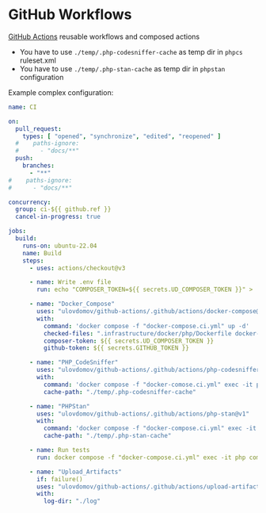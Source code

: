 # GitHub Workflows

[GitHub Actions](https://docs.github.com/en/actions) reusable workflows and composed actions

- You have to use `./temp/.php-codesniffer-cache` as temp dir in `phpcs` ruleset.xml
- You have to use `./temp/.php-stan-cache` as temp dir in `phpstan` configuration

Example complex configuration:

```yaml
name: CI

on:
  pull_request:
    types: [ "opened", "synchronize", "edited", "reopened" ]
  #    paths-ignore:
  #      - "docs/**"
  push:
    branches:
      - "**"
#    paths-ignore:
#      - "docs/**"

concurrency:
  group: ci-${{ github.ref }}
  cancel-in-progress: true

jobs:
  build:
    runs-on: ubuntu-22.04
    name: Build
    steps:
      - uses: actions/checkout@v3

      - name: Write .env file
        run: echo "COMPOSER_TOKEN=${{ secrets.UD_COMPOSER_TOKEN }}" > .env

      - name: "Docker_Compose"
        uses: "ulovdomov/github-actions/.github/actions/docker-compose@v1"
        with:
          command: 'docker compose -f "docker-compose.ci.yml" up -d'
          checked-files: ".infrastructure/docker/php/Dockerfile docker-compose.ci.yml .infrastructure/docker/php/entrypoint-staging.sh .infrastructure/docker/php/php.ini"
          composer-token: ${{ secrets.UD_COMPOSER_TOKEN }}
          github-token: ${{ secrets.GITHUB_TOKEN }}

      - name: "PHP_CodeSniffer"
        uses: "ulovdomov/github-actions/.github/actions/php-codesniffer@v1"
        with:
          command: 'docker compose -f "docker-comose.ci.yml" exec -it php composer run cs'
          cache-path: "./temp/.php-codesniffer-cache"

      - name: "PHPStan"
        uses: "ulovdomov/github-actions/.github/actions/php-stan@v1"
        with:
          command: 'docker compose -f "docker-compose.ci.yml" exec -it php composer run phpstan'
          cache-path: "./temp/.php-stan-cache"

      - name: Run tests
        run: docker compose -f "docker-compose.ci.yml" exec -it php composer run tests

      - name: "Upload_Artifacts"
        if: failure()
        uses: "ulovdomov/github-actions/.github/actions/upload-artifacts@v1"
        with:
          log-dir: "./log"
```
